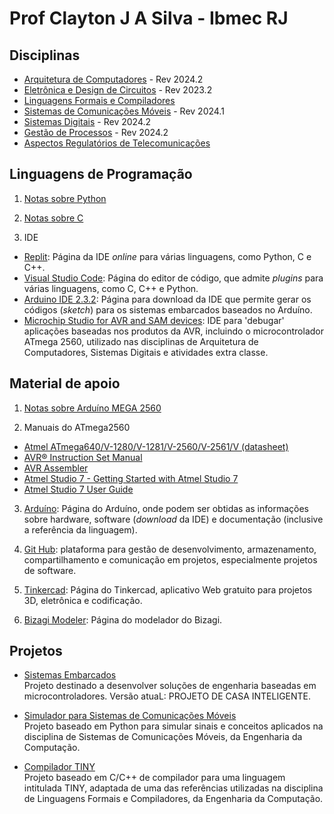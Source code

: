 # Prof Clayton J A Silva - Ibmec RJ

## Disciplinas

* [Arquitetura de Computadores](https://github.com/claytonjasilva/claytonjasilva.github.io/blob/main/arq.md) - Rev 2024.2
* [Eletrônica e Design de Circuitos](https://github.com/claytonjasilva/claytonjasilva.github.io/blob/main/eletronica.md) - Rev 2023.2  
* [Linguagens Formais e Compiladores](https://github.com/claytonjasilva/claytonjasilva.github.io/blob/main/compiladores.md)
* [Sistemas de Comunicações Móveis](https://github.com/claytonjasilva/claytonjasilva.github.io/blob/main/siscom.md) - Rev 2024.1
* [Sistemas Digitais](https://github.com/claytonjasilva/claytonjasilva.github.io/blob/main/sisdig.md) - Rev 2024.2
* [Gestão de Processos](https://github.com/claytonjasilva/claytonjasilva.github.io/blob/main/gestao_processos.md) - Rev 2024.2
* [Aspectos Regulatórios de Telecomunicações](https://github.com/claytonjasilva/claytonjasilva.github.io/blob/main/regulatelecom.md)

## Linguagens de Programação

1. [Notas sobre Python](https://github.com/claytonjasilva/claytonjasilva.github.io/blob/main/progPython.md)

2. [Notas sobre C](https://github.com/claytonjasilva/claytonjasilva.github.io/blob/main/progC_aulas.md)

3. IDE

* [Replit](https://replit.com/): Página da IDE *online* para várias linguagens, como Python, C e C++.  
* [Visual Studio Code](https://code.visualstudio.com/): Página do editor de código, que admite *plugins* para várias linguagens, como C, C++ e Python.
* [Arduino IDE 2.3.2](https://www.arduino.cc/en/software): Página para download da IDE que permite gerar os códigos (*sketch*) para os sistemas embarcados baseados no Arduíno.
* [Microchip Studio for AVR and SAM devices](https://www.microchip.com/en-us/tools-resources/develop/microchip-studio): IDE para 'debugar' aplicações baseadas nos produtos da AVR, incluindo o microcontrolador ATmega 2560, utilizado nas disciplinas de Arquitetura de Computadores, Sistemas Digitais e atividades extra classe.

## Material de apoio

1. [Notas sobre Arduíno MEGA 2560](https://github.com/claytonjasilva/claytonjasilva.github.io/blob/main/arduino.md)

2. Manuais do ATmega2560  

* [Atmel ATmega640/V-1280/V-1281/V-2560/V-2561/V (datasheet)](https://ww1.microchip.com/downloads/en/devicedoc/atmel-2549-8-bit-avr-microcontroller-atmega640-1280-1281-2560-2561_datasheet.pdf)
* [AVR&reg; Instruction Set Manual](https://ww1.microchip.com/downloads/en/DeviceDoc/AVR-Instruction-Set-Manual-DS40002198A.pdf)  
* [AVR Assembler](https://ww1.microchip.com/downloads/en/DeviceDoc/40001917A.pdf)  
* [Atmel Studio 7 - Getting Started with Atmel Studio 7](https://www.microchip.com/content/dam/mchp/documents/MCU08/ProductDocuments/UserGuides/Getting-Started-with-Microchip-Studio-DS50002712B.pdf)  
* [Atmel Studio 7 User Guide](https://ww1.microchip.com/downloads/en/DeviceDoc/Getting-Started-with-Atmel-Studio7.pdf)
  
3. [Arduíno](https://www.arduino.cc/): Página do Arduíno, onde podem ser obtidas as informações sobre hardware, software (*download* da IDE) e documentação (inclusive a referência da linguagem).
  
4. [Git Hub](https://github.com/): plataforma para gestão de desenvolvimento, armazenamento, compartilhamento e comunicação em projetos, especialmente projetos de software.
  
5. [Tinkercad](https://www.tinkercad.com/): Página do Tinkercad, aplicativo Web gratuito para projetos 3D, eletrônica e codificação.

6. [Bizagi Modeler](https://help.bizagi.com/process-modeler/en/index.html?modeler_architecture.htm): Página do modelador do Bizagi.

## Projetos

* [Sistemas Embarcados](https://github.com/claytonjasilva/sistemas-embarcados)  
  Projeto destinado a desenvolver soluções de engenharia baseadas em microcontroladores. Versão atuaL: PROJETO DE CASA INTELIGENTE.

* [Simulador para Sistemas de Comunicações Móveis](https://github.com/claytonjasilva/simuladorSisCom)  
  Projeto baseado em Python para simular sinais e conceitos aplicados na disciplina de Sistemas de Comunicações Móveis, da Engenharia da Computação.

* [Compilador TINY](https://github.com/claytonjasilva/compiladorTINY)  
  Projeto baseado em C/C++ de compilador para uma linguagem intitulada TINY, adaptada de uma das referências utilizadas na disciplina de Linguagens Formais e Compiladores, da Engenharia da Computação.
